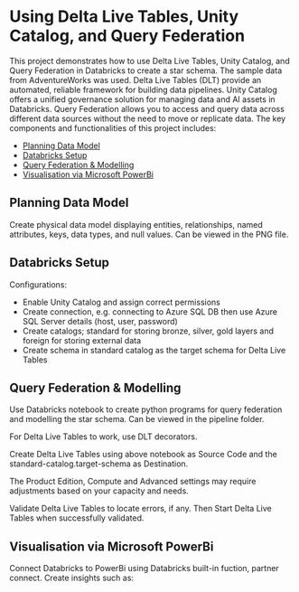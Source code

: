 # Using Delta Live Tables, Unity Catalog, and Query Federation

This project demonstrates how to use Delta Live Tables, Unity Catalog, and Query Federation in Databricks to create a star schema. The sample data from AdventureWorks was used.
Delta Live Tables (DLT) provide an automated, reliable framework for building data pipelines.
Unity Catalog offers a unified governance solution for managing data and AI assets in Databricks.
Query Federation allows you to access and query data across different data sources without the need to move or replicate data.
The key components and functionalities of this project includes:
- [Planning Data Model](#Planning-Data-Model)
- [Databricks Setup](#Databricks-Setup)
- [Query Federation & Modelling](#Query-Federation-&-Modelling)
- [Visualisation via Microsoft PowerBi](#Visualisation-via-Microsoft-PowerBi)

## Planning Data Model
Create physical data model displaying entities, relationships, named attributes, keys, data types, and null values. Can be viewed in the PNG file.

## Databricks Setup
Configurations:
- Enable Unity Catalog and assign correct permissions
- Create connection, e.g. connecting to Azure SQL DB then use Azure SQL Server details (host, user, password)
- Create catalogs; standard for storing bronze, silver, gold layers and foreign for storing external data
- Create schema in standard catalog as the target schema for Delta Live Tables

## Query Federation & Modelling
Use Databricks notebook to create python programs for query federation and modelling the star schema. Can be viewed in the pipeline folder.

For Delta Live Tables to work, use DLT decorators.

Create Delta Live Tables using above notebook as Source Code and the standard-catalog.target-schema as Destination.

The Product Edition, Compute and Advanced settings may require adjustments based on your capacity and needs.

Validate Delta Live Tables to locate errors, if any. Then Start Delta Live Tables when successfully validated.

## Visualisation via Microsoft PowerBi
Connect Databricks to PowerBi using Databricks built-in fuction, partner connect.
Create insights such as:




